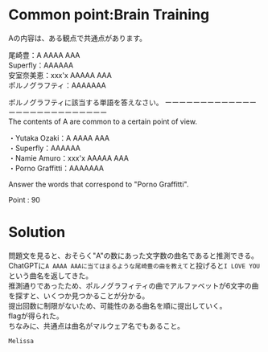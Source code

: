 # Common point:Brain Training

Aの内容は、ある観点で共通点があります。

尾崎豊：A AAAA AAA  
Superfly：AAAAAA  
安室奈美恵：xxx'x AAAAA AAA  
ポルノグラフティ：AAAAAAA

ポルノグラフティに該当する単語を答えなさい。
ーーーーーーーーーーーーーーーーーーーーーーーーーーー  
The contents of A are common to a certain point of view.

・Yutaka Ozaki：A AAAA AAA  
・Superfly：AAAAAA  
・Namie Amuro：xxx'x AAAAA AAA  
・Porno Graffitti：AAAAAAA

Answer the words that correspond to "Porno Graffitti".

Point : 90

# Solution
問題文を見ると、おそらく"A"の数にあった文字数の曲名であると推測できる。  
ChatGPTに`A AAAA AAAに当てはまるような尾崎豊の曲を教えて`と投げると`I LOVE YOU`という曲名を返してきた。  
推測通りであったため、ポルノグラフィティの曲でアルファベットが6文字の曲を探すと、いくつか見つかることが分かる。  
提出回数に制限がないため、可能性のある曲名を順に提出していく。  
flagが得られた。  
ちなみに、共通点は曲名がマルウェア名でもあること。

`Melissa`
